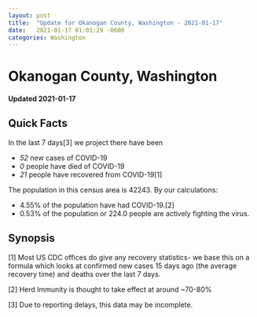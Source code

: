 ```yaml
---
layout: post
title:  "Update for Okanogan County, Washington - 2021-01-17"
date:   2021-01-17 01:01:29 -0600
categories: Washington
---
```


# Okanogan County, Washington
#### Updated 2021-01-17

## Quick Facts

In the last 7 days[3] we project there have been
- *52* new cases of COVID-19
- *0* people have died of COVID-19
- *21* people have recovered from COVID-19[1]

The population in this census area is 42243. By our calculations:
- 4.55% of the population have had COVID-19.[2]
- 0.53% of the population or 224.0 people are actively fighting the virus.

## Synopsis




[1] Most US CDC offices do give any recovery statistics- we base this on a formula which looks at confirmed new cases
15 days ago (the average recovery time) and deaths over the last 7 days.

[2] Herd Immunity is thought to take effect at around ~70-80%

[3] Due to reporting delays, this data may be incomplete.
 
    
